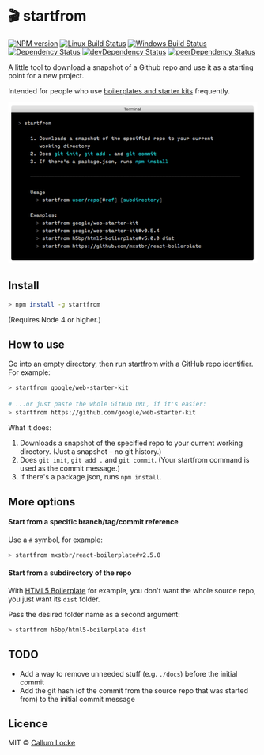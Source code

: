 # 🎬 startfrom

[![NPM version][npm-image]][npm-url] [![Linux Build Status][travis-image]][travis-url] [![Windows Build Status][appveyor-image]][appveyor-url] [![Dependency Status][depstat-image]][depstat-url] [![devDependency Status][devdepstat-image]][devdepstat-url] [![peerDependency Status][peerdepstat-image]][peerdepstat-url]

A little tool to download a snapshot of a Github repo and use it as a starting point for a new project.

Intended for people who use [boilerplates and starter kits] frequently.

![screenshot]

## Install

```sh
> npm install -g startfrom
```

(Requires Node 4 or higher.)

## How to use

Go into an empty directory, then run startfrom with a GitHub repo identifier.  For example:

```sh
> startfrom google/web-starter-kit

# ...or just paste the whole GitHub URL, if it's easier:
> startfrom https://github.com/google/web-starter-kit
```

What it does:

1. Downloads a snapshot of the specified repo to your current working directory. (Just a snapshot – no git history.)
2. Does `git init`, `git add .` and `git commit`. (Your startfrom command is used as the commit message.)
3. If there's a package.json, runs `npm install`.

## More options

#### Start from a specific branch/tag/commit reference

Use a `#` symbol, for example:

```sh
> startfrom mxstbr/react-boilerplate#v2.5.0
```

#### Start from a subdirectory of the repo

With [HTML5 Boilerplate](https://github.com/h5bp/html5-boilerplate) for example, you don't want the whole source repo, you just want its `dist` folder.

Pass the desired folder name as a second argument:

```sh
> startfrom h5bp/html5-boilerplate dist
```

## TODO

- Add a way to remove unneeded stuff (e.g. `./docs`) before the initial commit
- Add the git hash (of the commit from the source repo that was started from) to the initial commit message

## Licence

MIT © [Callum Locke](https://twitter.com/callumlocke)

[boilerplates and starter kits]: https://github.com/melvin0008/awesome-projects-boilerplates
[screenshot]: screenshot.png
[HTML5 Boilerplate]: https://github.com/h5bp/html5-boilerplate
[Web Starter Kit]: https://github.com/google/web-starter-kit

<!-- badge URLs -->
[npm-url]: https://npmjs.org/package/startfrom
[npm-image]: https://img.shields.io/npm/v/startfrom.svg?style=flat-square

[travis-url]: https://travis-ci.org/callumlocke/startfrom
[travis-image]: https://img.shields.io/travis/callumlocke/startfrom.svg?style=flat-square&label=Linux

[appveyor-url]: https://ci.appveyor.com/project/callumlocke/startfrom
[appveyor-image]: https://img.shields.io/appveyor/ci/callumlocke/startfrom/master.svg?style=flat-square&label=Windows

[depstat-url]: https://david-dm.org/callumlocke/startfrom
[depstat-image]: https://img.shields.io/david/callumlocke/startfrom.svg?style=flat-square

[devdepstat-url]: https://david-dm.org/callumlocke/startfrom#info=devDependencies
[devdepstat-image]: https://img.shields.io/david/dev/callumlocke/startfrom.svg?style=flat-square&label=devDeps

[peerdepstat-url]: https://david-dm.org/callumlocke/startfrom#info=peerDependencies
[peerdepstat-image]: https://img.shields.io/david/peer/callumlocke/startfrom.svg?style=flat-square&label=peerDeps
